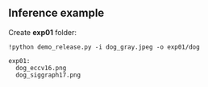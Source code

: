 ## Inference example
Create **exp01** folder:
```
!python demo_release.py -i dog_gray.jpeg -o exp01/dog
```

```
exp01:
  dog_eccv16.png
  dog_siggraph17.png
```